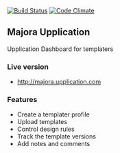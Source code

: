 
[![Build Status](https://travis-ci.org/Upplication/majora.svg)](https://travis-ci.org/Upplication/majora) [![Code Climate](https://codeclimate.com/github/Upplication/majora/badges/gpa.svg)](https://codeclimate.com/github/Upplication/majora)

## Majora Upplication

Upplication Dashboard for templaters

### Live version

* http://majora.upplication.com

### Features

* Create a templater profile
* Upload templates
* Control design rules
* Track the template versions
* Add notes and comments
